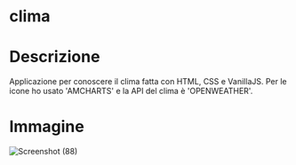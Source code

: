 # clima
# Descrizione
Applicazione per conoscere il clima fatta con HTML, CSS e VanillaJS.
Per le icone ho usato 'AMCHARTS' e la API del clima è 'OPENWEATHER'.
# Immagine
![Screenshot (88)](https://user-images.githubusercontent.com/93666699/180187500-5bfd1186-0a9d-4236-87fb-e18817cb1fa6.png)

